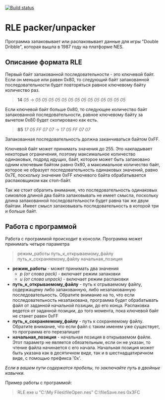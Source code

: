 [![Build status](https://ci.appveyor.com/api/projects/status/kc45ibad8ce19c3q?svg=true)](https://ci.appveyor.com/project/Ace-Lightning/rle)

# RLE packer/unpacker
Программа запаковывает или распаковывает данные для игры "Double Dribble", которая вышла в 1987 году на платформе NES.

## Описание формата RLE
Первый байт запакованной последовательности - это ключевой байт. Если он меньше или равен 0x80, то следующий байт запакованной последовательности будет повторяться равное ключевому байту количество раз. 

> **14** *05* -> *05 05 05 05 05 05 05 05 05 05 05 05 05 05* 

Если ключевой байт больше 0x80, то следующее количество байт запакованной последовательности, равное ключевому байту за вычетом 0x80 будет скопировано как есть. 

> **85** *17 05 FF 07 07* -> *17 05 FF 07 07*

Запакованная последовательность должна заканчиваться байтом 0xFF. 

Ключевой байт может принимать значения до 255. Это накладывает некоторые ограничения, поэтому максимальное количество одинаковых, подряд идущих, байт, которое может быть запаковано одним ключевым байтом равно 0x80, а максимальное количество байт, которое не образует последовательность одинаковых значений, равно 0x7E, поскольку значение 0xFF ключевого байта обрабатывается распаковщиком как стоп-байт. 

Так же стоит обратить внимание, что последовательность одинаковых симовлов длиной два байта запаковывать не имеет смысла, поскольку длина запакованной последовательности будет равна так же двум байтам. Имеет смысл запаковывать последовательность в которой три и больше байт.

## Работа с программой
Работа с программой происходит в консоли. Программа может принимать четыре параметра

> режим\_работы путь\_к\_открываемому\_файлу путь\_к\_сохраняемому\_файлу начальная\_позиция

- **режим\_работы** - может принимать два значения
	- *p (от слова pack)* - включает режим запаковки
	- *u (от слова unpack)* - включает режим распаковки
- **путь\_к\_открываемому\_файлу** - путь к отрываемому файлу, содержащему либо запакованную, либо незапакованную последовательность. Обратите внимание на то, что если последовательность незапакована, программа будет обрабатывать файл от заданной начальной позиции, до его конца. Распаковка ведется от заданной позиции, до того момента, пока ключевой байт не станет равен 0xFF
- **путь\_к\_сохраняемому\_файлу** - путь к сохраняемому файлу. Обратите внимание, что если файл с таким именем уже существует, то программа его перезапишет
- **начальная\_позиция** - начальная позиция в открываемом файле. Этот параметр не является обязательным, если он не указан, то чтение файла начинается с его начала. Начальная позиция может быть указана как в десятичном виде, так и в шестнадцатиричном виде, с помощью префикса '0x'.

*Если в вашем пути содержатся пробелы, то заключайте путь в двойные кавычки.*

Пример работы с программой:
> RLE.exe u "C:\My Files\fileOpen.nes" C:\fileSave.nes 0x3FC
